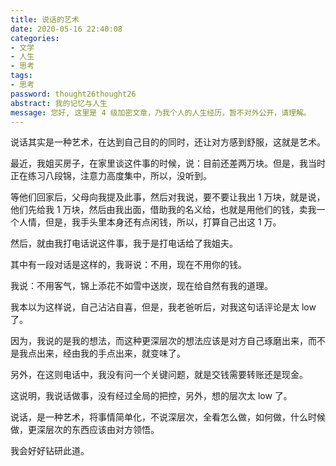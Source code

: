 ```yaml
---
title: 说话的艺术
date: 2020-05-16 22:40:08
categories:
- 文学
- 人生
- 思考
tags:
- 思考
password: thought26thought26
abstract: 我的记忆与人生
message: 您好, 这里是 4 级加密文章，乃我个人的人生经历，暂不对外公开，请理解。
---
```

说话其实是一种艺术，在达到自己目的的同时，还让对方感到舒服，这就是艺术。

<!-- more -->

最近，我姐买房子，在家里谈这件事的时候，说：目前还差两万块。但是，我当时正在练习八段锦，注意力高度集中，所以，没听到。

等他们回家后，父母向我提及此事，然后对我说，要不要让我出 1 万块，就是说，他们先给我 1 万块，然后由我出面，借助我的名义给，也就是用他们的钱，卖我一个人情，但是，我手头里本身还有点闲钱，所以，打算自己出这 1 万。

然后，就由我打电话说这件事，我于是打电话给了我姐夫。

其中有一段对话是这样的，我哥说：不用，现在不用你的钱。

我说：不用客气，锦上添花不如雪中送炭，现在给自然有我的道理。

我本以为这样说，自己沾沾自喜，但是，我老爸听后，对我这句话评论是太 low 了。

因为，我说的是我的想法，而这种更深层次的想法应该是对方自己琢磨出来，而不是我点出来，经由我的手点出来，就变味了。

另外，在这则电话中，我没有问一个关键问题，就是交钱需要转账还是现金。

这说明，我说话做事，没有经过全局的把控，另外，想的层次太 low 了。

说话，是一种艺术，将事情简单化，不说深层次，全看怎么做，如何做，什么时候做，更深层次的东西应该由对方领悟。

我会好好钻研此道。